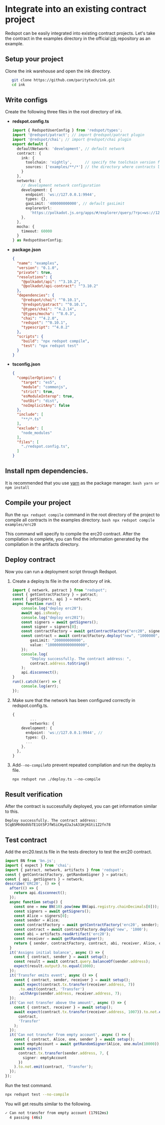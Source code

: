 # Integrate into an existing contract project

Redspot can be easily integrated into existing contract projects. Let's take the contract in the examples directory in the official [ ink](https://github.com/paritytech/ink) repository as an example.

## Setup your project
Clone the ink warehouse and open the ink directory.
 ```bash
    git clone https://github.com/paritytech/ink.git
    cd ink
```

## Write configs
Create the following three files in the root directory of ink.
* **redspot.config.ts**
    ```typescript
    import { RedspotUserConfig } from 'redspot/types';
    import '@redspot/patract'; // import @redspot/patract plugin
    import '@redspot/chai'; // import @redspot/chai plugin
    export default {
      defaultNetwork: 'development', // default network
      contract: {
        ink: {
          toolchain: 'nightly',      // specify the toolchain version for contract compliation
          sources: ['examples/**/*'] // the directory where contracts locate
        }
      },
      networks: {
        // development network configuration
        development: {
          endpoint: 'ws://127.0.0.1:9944',
          types: {},
          gasLimit: '400000000000', // default gasLimit
          explorerUrl:
            'https://polkadot.js.org/apps/#/explorer/query/?rpc=ws://127.0.0.1:9944/'
        },
      },
      mocha: {
        timeout: 60000
      }
    } as RedspotUserConfig;
    ```

* **package.json**
    ```json
    {
      "name": "examples",
      "version": "0.1.0",
      "private": true,
      "resolutions": {
        "@polkadot/api": "^3.10.2",
        "@polkadot/api-contract": "^3.10.2"
      },
      "dependencies": {
        "@redspot/chai": "^0.10.1",
        "@redspot/patract": "^0.10.1",
        "@types/chai": "^4.2.14",
        "@types/mocha": "^8.0.3",
        "chai": "^4.2.0",
        "redspot": "^0.10.1",
        "typescript": "^4.0.2"
      },
      "scripts": {
        "build": "npx redspot compile",
        "test": "npx redspot test"
      }
    }
    ```

* **tsconfig.json**
    ```json
    {
      "compilerOptions": {
        "target": "es5",
        "module": "commonjs",
        "strict": true,
        "esModuleInterop": true,
        "outDir": "dist",
        "noImplicitAny": false
      },
      "include": [
        "**/*.ts"
      ],
      "exclude": [
        "node_modules"
      ],
      "files": [
        "./redspot.config.ts",
      ]
    }
    ```

## Install npm dependencies. 
It is recommended that you use [yarn](https://classic.yarnpkg.com/en/docs/install) as the package manager.
    ```bash
    yarn or npm install
    ```

## Compile your project
Run the `npx redspot compile` command in the root directory of the project to compile all contracts in the examples directory.
    ```bash
    npx redspot compile examples/erc20
    ```

This command will specify to compile the erc20 contract. After the compilation is complete, you can find the information generated by the compilation in the artifacts directory.

## Deploy contract

Now you can run a deployment script through Redspot.

1. Create a deploy.ts file in the root directory of ink.
    ```typescript
    import { network, patract } from "redspot";
    const { getContractFactory } = patract;
    const { getSigners, api } = network;
    async function run() {
        console.log("deploy erc20");
        await api.isReady;
        console.log("deploy erc201");
        const signers = await getSigners();
        const signer = signers[0];
        const contractFactory = await getContractFactory("erc20", signer);
        const contract = await contractFactory.deploy("new", "1000000", {
            gasLimit: "200000000000",
            value: "10000000000000000",
        });
        console.log(
            "Deploy successfully. The contract address: ",
            contract.address.toString()
        );
        api.disconnect();
    }
    run().catch((err) => {
        console.log(err);
    });
    ```

2. Make sure that the network has been configured correctly in redspot.config.ts.
    ```typescript
    {
            ...
            networks: {
        development: {
          endpoint: 'ws://127.0.0.1:9944', // 
          types: {},
          ...
        },
      },
    }
    ```

3. Add`--no-compile`to prevent repeated compilation and run the deploy.ts file.
    ```plain
    npx redspot run ./deploy.ts --no-compile
    ```

## Result verification

After the contract is successfully deployed, you can get information similar to this.

    Deploy successfully. The contract address:  5CqB5Mh9UdVbTE1Gt5PJfWSiCHydJaJsA31HjKGti1Z2fn78

## Test contract

Add the erc20.test.ts file in the tests directory to test the erc20 contract.

```typescript
import BN from 'bn.js';
import { expect } from 'chai';
import { patract, network, artifacts } from 'redspot';
const { getContractFactory, getRandomSigner } = patract;
const { api, getSigners } = network;
describe('ERC20', () => {
  after(() => {
    return api.disconnect();
  });
  async function setup() {
    const one = new BN(10).pow(new BN(api.registry.chainDecimals[0]));
    const signers = await getSigners();
    const Alice = signers[0];
    const sender = Alice;
    const contractFactory = await getContractFactory('erc20', sender);
    const contract = await contractFactory.deploy('new', '1000');
    const abi = artifacts.readArtifact('erc20');
    const receiver = await getRandomSigner();
    return { sender, contractFactory, contract, abi, receiver, Alice, one };
  }
  it('Assigns initial balance', async () => {
    const { contract, sender } = await setup();
    const result = await contract.query.balanceOf(sender.address);
    expect(result.output).to.equal(1000);
  });
  it('Transfer emits event', async () => {
    const { contract, sender, receiver } = await setup();
    await expect(contract.tx.transfer(receiver.address, 7))
      .to.emit(contract, 'Transfer')
      .withArgs(sender.address, receiver.address, 7);
  });
  it('Can not transfer above the amount', async () => {
    const { contract, receiver } = await setup();
    await expect(contract.tx.transfer(receiver.address, 1007)).to.not.emit(
      contract,
      'Transfer'
    );
  });
  it('Can not transfer from empty account', async () => {
    const { contract, Alice, one, sender } = await setup();
    const emptyAccount = await getRandomSigner(Alice, one.muln(10000));
    await expect(
      contract.tx.transfer(sender.address, 7, {
        signer: emptyAccount
      })
    ).to.not.emit(contract, 'Transfer');
  });
});
```

Run the test command.

```bash
npx redspot test --no-compile
```

You will get results similar to the following.

```bash
✓ Can not transfer from empty account (17912ms)
  4 passing (46s)
```
